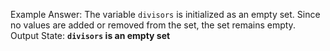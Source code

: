 Example Answer:
The variable `divisors` is initialized as an empty set. Since no values are added or removed from the set, the set remains empty.
Output State: **`divisors` is an empty set**